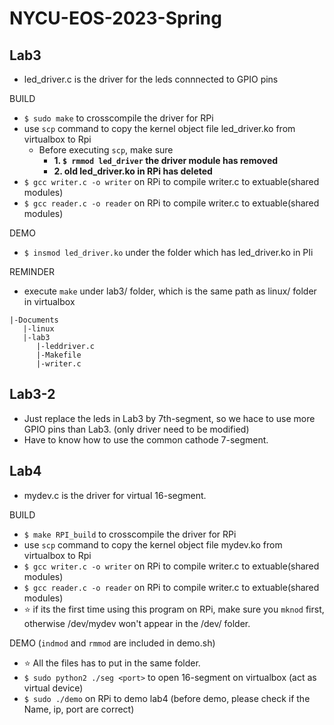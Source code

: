 # NYCU-EOS-2023-Spring

## Lab3
- led_driver.c is the driver for the leds connnected to GPIO pins

BUILD
- `$ sudo make`  to crosscompile the driver for RPi 
- use `scp` command to copy the kernel object file led_driver.ko from virtualbox to Rpi
  - Before executing `scp`, make sure 
    - **1. `$ rmmod led_driver` the driver module has removed**
    - **2. old led_driver.ko in RPi has deleted**
- `$ gcc writer.c -o writer` on RPi to compile writer.c to extuable(shared modules)
- `$ gcc reader.c -o reader` on RPi to compile writer.c to extuable(shared modules)

DEMO
- `$ insmod led_driver.ko` under the folder which has led_driver.ko in PIi

REMINDER
- execute `make` under lab3/ folder, which is the same path as linux/ folder in virtualbox
```
|-Documents
   |-linux
   |-lab3
      |-leddriver.c
      |-Makefile
      |-writer.c
```

## Lab3-2
- Just replace the leds in Lab3 by 7th-segment, so we hace to use more GPIO pins than Lab3. (only driver need to be modified)
- Have to know how to use the common cathode 7-segment.

## Lab4
- mydev.c is the driver for virtual 16-segment.

BUILD
- `$ make RPI_build` to crosscompile the driver for RPi 
- use `scp` command to copy the kernel object file mydev.ko from virtualbox to Rpi
- `$ gcc writer.c -o writer` on RPi to compile writer.c to extuable(shared modules)
- `$ gcc reader.c -o reader` on RPi to compile writer.c to extuable(shared modules)
- :star: if its the first time using this program on RPi, make sure you `mknod` first, otherwise /dev/mydev won't appear in the /dev/ folder. 

DEMO (`indmod` and `rmmod` are included in demo.sh)
- :star: All the files has to put in the same folder.
- `$ sudo python2 ./seg <port>` to open 16-segment on virtualbox (act as virtual device)
- `$ sudo ./demo` on RPi to demo lab4 (before demo, please check if the Name, ip, port are correct)
